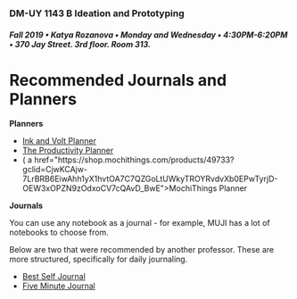 ### DM-UY 1143 B Ideation and Prototyping
##### Fall 2019 • Katya Rozanova • Monday and Wednesday • 4:30PM-6:20PM • 370 Jay Street. 3rd floor. Room 313.  

# Recommended Journals and Planners 

**Planners**

<ul>
<li><a href="https://inkandvolt.com/collections/planners/products/planner-notebook" target="_blank">Ink and Volt Planner</a></li>
<li><a href="https://www.intelligentchange.com/products/the-productivity-planner" target="_blank">The Productivity Planner</a></li>
  <li>( a href="https://shop.mochithings.com/products/49733?gclid=CjwKCAjw-7LrBRB6EiwAhh1yX1hvtOA7C7QZGoLtUWkyTROYRvdvXb0EPwTyrjD-OEW3xOPZN9zOdxoCV7cQAvD_BwE">MochiThings Planner</a>
  </li>
</ul>

**Journals**


 <p> You can use any notebook as a journal - for example, MUJI has a lot of notebooks to choose from.
  </p>
  <p>
 Below are two that were recommended by another professor. These are more structured, specifically for daily journaling.
 <ul>
<li><a href="https://bestself.co/products/self-journal" target="_blank">Best Self Journal</a></li>
<li><a href="https://www.intelligentchange.com/products/the-five-minute-journal" target="_blank">Five Minute Journal</a></li>
</ul>
</p>
